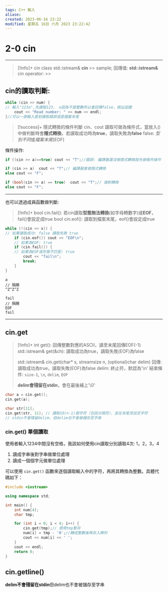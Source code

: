 ```yaml
---
tags: C++ 輸入
aliase: 
created: 2023-06-16 23:22
modified: 星期五 16日 六月 2023 23:22:42
---
```


# 2-0 cin
***

>[!info]+ cin class
>std::istream& **cin** >> sample;
>回傳值: **std::istream&** cin
>operator: >>

## cin的讀取判斷: 
```cpp 
while (cin >> num) {
// 輸入"123a",先讀取123， a因為不是整數所以會回傳false，跳出迴圈
	cout << "Read number: " << num << endl;
}//可以一直輸入直到讀取錯誤或是檔案末尾
```

>[!success]+ 隱式轉換的條件判斷
>cin、cout 讀取可做為條件式，當放入()中做判斷時會**隱式轉換**，若讀取成功時為**true**，讀取失敗為**false**
>false: *型別不同*或*檔案末尾*(EOF)

條件操作:
```cpp title:"錯誤" highlight:"1" 
if ((cin >> a)==true) cout << "T";//錯誤: 編譯器還沒做隱式轉換就先做條件操作
```

```cpp title:"正確"
if (cin >> a)  cout << "T";// 編譯器會做隱式轉換
else cout << "F";

if (bool(cin >> a) == true)  cout << "T";// 強制轉換
else cout << "F";
```

---

也可以透過成員函數做判斷: 
>[!info]+
>bool cin.fail(): 若cin讀取**型態無法轉換**(如字母轉數字)或**EOF**，fail()會設定成true 
>bool cin.eof(): 讀取到檔案末尾，eof()會設定成true 

```cpp linenos title:"eof 與 fail"
while (!(cin >> x)) {
// 如果讀取成功: false 讀取失敗 true
	if (cin.eof()) cout << "EOF\n";
	// 如果為EOF: true
	if (cin.fail()) {
	// 如果為EOF或形態不匹配: true
		cout << "fail\n";
		break;
	}
}
```
```result prompt:"輸出"
a
// 隔開
^Z^Z^Z
```
```result prompt:"結果"
fail
// 隔開
EOF
fail
```

---
## cin.get
>[!info]+ 
>int get(): 回傳整數對應的ASCII，讀至末尾回傳EOF(-1)
>std::istream& get(&ch): 讀取成功為true，讀取失敗(EOF)為false
>
>std::istream& cin.get(char* s, streamsize n, (optional)char delim)
>回傳: 讀取成功為true，讀取失敗(EOF)為false
>delim: 終止符，默認為'\n'
>結束條件: `size-1`, `\n`, `delim`, `EOF` 
>
>**delim會殘留在stdin**，會在最後補上'\0'

```cpp linenos title:"讀取字元"
char a = cin.get();
cin.get(a);
```

```cpp linenos title:"讀取字串"
char str[11];
cin.get(str, 11); // 讀取10(n-1)個字符（包括分隔符），並在末尾添加空字符 
// stdin不會殘留delim，但delim也不會被儲存至字串
```


### cin.get() 單個讀取
使用者輸入1234中間沒有空格，我該如何使用cin讀取分別讀取4次: 1，2，3，4

1. 讀成字串後對字串做單位處理
2. 讀成一個個字元做單位處理

可以使用 `cin.get()` 函數來逐個讀取輸入中的字符，再將其轉換為整數。具體代碼如下：

```cpp linenos 
#include <iostream> 

using namespace std;

int main() {
	int num[4];
	char tmp;

	for (int i = 0; i < 4; i++) {
		cin.get(tmp);// 使用tmp暫存
		num[i] = tmp - '0';//轉成整數後再存入陣列
		cout << num[i] << ' ';
	}
	cout << endl;
	return 0;
}
```



## cin.getline()





**delim不會殘留在stdin**但delim也不會被儲存至字串